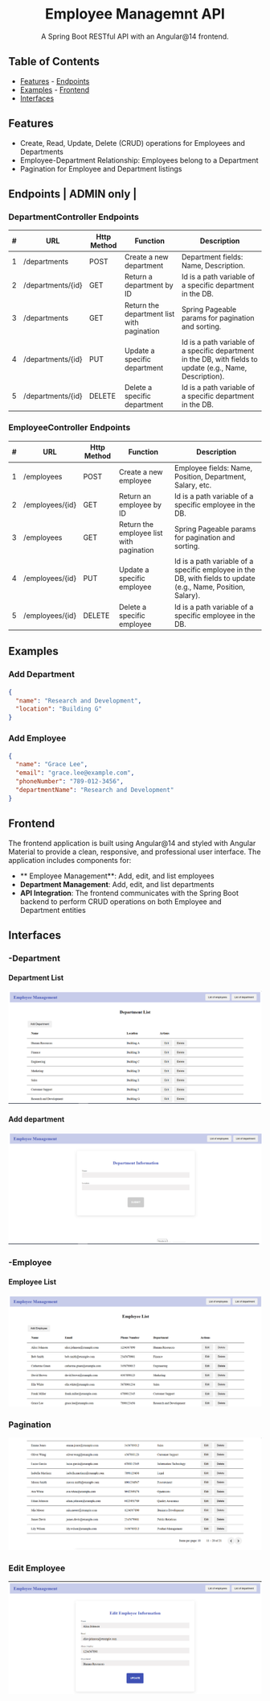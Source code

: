 <h1 align="center">Employee Managemnt API</h1>

<p align="center">A Spring Boot RESTful API with an Angular@14 frontend.</p>

## Table of Contents
- [Features](#features) - [Endpoints](#endpoints)
- [Examples](#examples) - [Frontend](#frontend)
- [Interfaces](#interfaces)

## Features
- Create, Read, Update, Delete (CRUD) operations for Employees and Departments
- Employee-Department Relationship: Employees belong to a Department
- Pagination for Employee and Department listings 

## Endpoints                                                                                                                           | ADMIN only                       |
### DepartmentController Endpoints

| #   | URL                             | Http Method | Function                        | Description                                                                                                 |
|-----|---------------------------------|-------------|---------------------------------|-------------------------------------------------------------------------------------------------------------|
| 1   | /departments                    | POST        | Create a new department         | Department fields: Name, Description.                                                                        |
| 2   | /departments/{id}               | GET         | Return a department by ID       | Id is a path variable of a specific department in the DB.                                                     |
| 3   | /departments                    | GET         | Return the department list with pagination | Spring Pageable params for pagination and sorting.                                                           |
| 4   | /departments/{id}               | PUT         | Update a specific department    | Id is a path variable of a specific department in the DB, with fields to update (e.g., Name, Description).    |
| 5   | /departments/{id}               | DELETE      | Delete a specific department    | Id is a path variable of a specific department in the DB.                                                     |

### EmployeeController Endpoints

| #   | URL                             | Http Method | Function                        | Description                                                                                                 |
|-----|---------------------------------|-------------|---------------------------------|-------------------------------------------------------------------------------------------------------------|
| 1   | /employees                      | POST        | Create a new employee           | Employee fields: Name, Position, Department, Salary, etc.                                                     |
| 2   | /employees/{id}                 | GET         | Return an employee by ID        | Id is a path variable of a specific employee in the DB.                                                      |
| 3   | /employees                      | GET         | Return the employee list with pagination | Spring Pageable params for pagination and sorting.                                                           |
| 4   | /employees/{id}                 | PUT         | Update a specific employee      | Id is a path variable of a specific employee in the DB, with fields to update (e.g., Name, Position, Salary). |
| 5   | /employees/{id}                 | DELETE      | Delete a specific employee      | Id is a path variable of a specific employee in the DB.                                                      |


## Examples

### Add Department
```json
{
  "name": "Research and Development",
  "location": "Building G"
}
```

### Add Employee
```json
{
  "name": "Grace Lee",
  "email": "grace.lee@example.com",
  "phoneNumber": "789-012-3456",
  "departmentName": "Research and Development"
}
```

## Frontend
The frontend application is built using Angular@14 and styled with Angular Material to provide a clean, responsive, and professional user interface. The application includes components for:

- ** Employee Management**: Add, edit, and list employees
-  **Department Management**: Add, edit, and list departments
-  **API Integration**: The frontend communicates with the Spring Boot backend to perform CRUD operations on both Employee and Department entities

## Interfaces

### -Department
#### Department List
![Department List](ScreenShot/list-department.png)

#### Add department
![Add department](ScreenShot/add-department.png)


### -Employee
#### Employee List
![Employee List](ScreenShot/list-employee.png)

### Pagination
![Pagination](ScreenShot/pagination-employee.png)

### Edit Employee
![Edit Employee](ScreenShot/edit-employee.png)



